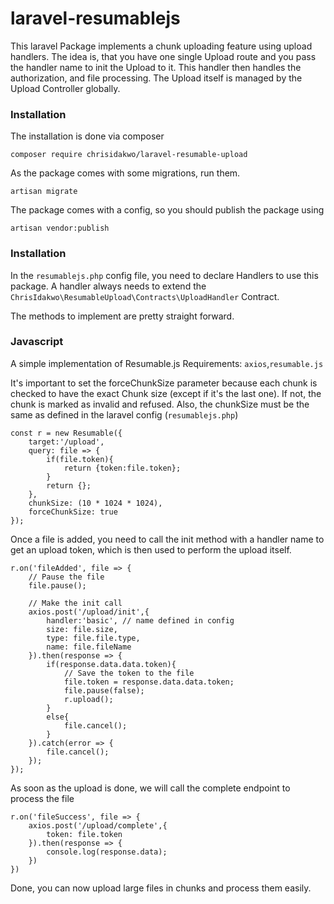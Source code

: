 # laravel-resumablejs

This laravel Package implements a chunk uploading feature using upload handlers. The idea is, that you have one single Upload route and you pass the handler name to init the Upload to it. This handler then handles the authorization, and file processing. The Upload itself is managed by the Upload Controller globally.

### Installation

The installation is done via composer

```composer require chrisidakwo/laravel-resumable-upload```

As the package comes with some migrations, run them.

```artisan migrate```

The package comes with a config, so you should publish the package using 

```artisan vendor:publish```

### Installation
In the `resumablejs.php` config file, you need to declare Handlers to use this package.
A handler always needs to extend the `ChrisIdakwo\ResumableUpload\Contracts\UploadHandler` Contract.

The methods to implement are pretty straight forward.

### Javascript

A simple implementation of Resumable.js
Requirements: `axios`,`resumable.js`

It's important to set the forceChunkSize parameter because each chunk is checked to have the exact Chunk size (except if it's the last one).
If not, the chunk is marked as invalid and refused.
Also, the chunkSize must be the same as defined in the laravel config (`resumablejs.php`)

```
const r = new Resumable({
    target:'/upload',
    query: file => {
        if(file.token){
            return {token:file.token};
        }
        return {};
    },
    chunkSize: (10 * 1024 * 1024),
    forceChunkSize: true
});
```

Once a file is added, you need to call the init method with a handler name to get an upload token, which is then used to perform the upload itself.
```
r.on('fileAdded', file => {
    // Pause the file
    file.pause();

    // Make the init call
    axios.post('/upload/init',{
        handler:'basic', // name defined in config
        size: file.size,
        type: file.file.type,
        name: file.fileName
    }).then(response => {
        if(response.data.data.token){
            // Save the token to the file
            file.token = response.data.data.token;
            file.pause(false);
            r.upload();
        }
        else{
            file.cancel();
        }
    }).catch(error => {
        file.cancel();
    });
});
```

As soon as the upload is done, we will call the complete endpoint to process the file
```
r.on('fileSuccess', file => {
    axios.post('/upload/complete',{
        token: file.token
    }).then(response => {
        console.log(response.data);
    })
})
```

Done, you can now upload large files in chunks and process them easily.
